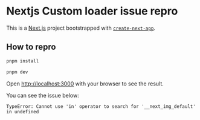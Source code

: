 # Nextjs Custom loader issue repro

This is a [Next.js](https://nextjs.org/) project bootstrapped with [`create-next-app`](https://github.com/vercel/next.js/tree/canary/packages/create-next-app).

## How to repro

```bash
pnpm install
```

```bash
pnpm dev
```

Open [http://localhost:3000](http://localhost:3000) with your browser to see the result.

You can see the issue below:

```
TypeError: Cannot use 'in' operator to search for '__next_img_default' in undefined
```
